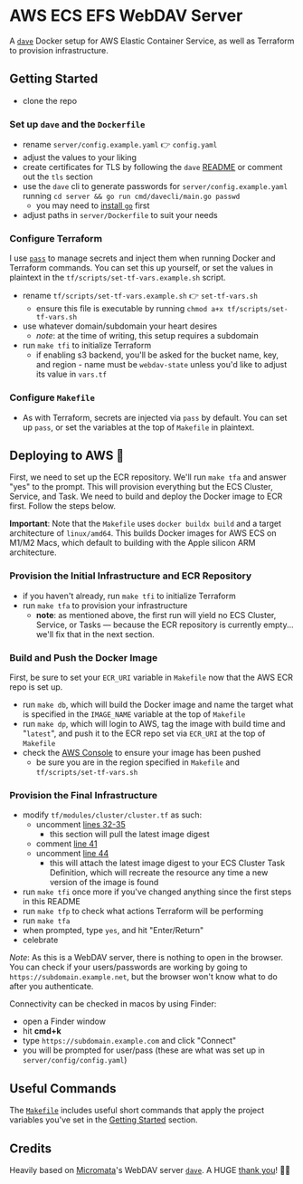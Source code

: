 # AWS ECS EFS WebDAV Server

A [`dave`](https://github.com/micromata/dave) Docker setup for AWS Elastic Container Service, as well as Terraform to provision infrastructure.

## Getting Started

* clone the repo

### Set up `dave` and the `Dockerfile`

* rename `server/config.example.yaml` 👉 `config.yaml`
* adjust the values to your liking
* create certificates for TLS by following the `dave` [README](server/README.md) or comment out the `tls` section
* use the `dave` cli to generate passwords for `server/config.example.yaml` running `cd server && go run cmd/davecli/main.go passwd`
  * you may need to [install `go`](https://go.dev/doc/install) first
* adjust paths in `server/Dockerfile` to suit your needs

### Configure Terraform

I use [`pass`](https://www.passwordstore.org/) to manage secrets and inject them when running Docker and Terraform commands. You can set this up yourself, or set the values in plaintext in the `tf/scripts/set-tf-vars.example.sh` script.

* rename `tf/scripts/set-tf-vars.example.sh` 👉 `set-tf-vars.sh`
  * ensure this file is executable by running `chmod a+x tf/scripts/set-tf-vars.sh`
* use whatever domain/subdomain your heart desires
  * *note*: at the time of writing, this setup requires a subdomain
* run `make tfi` to initialize Terraform
  * if enabling s3 backend, you'll be asked for the bucket name, key, and region - name must be `webdav-state` unless you'd like to adjust its value in `vars.tf`

### Configure `Makefile`

* As with Terraform, secrets are injected via `pass` by default. You can set up `pass`, or set the variables at the top of `Makefile` in plaintext.

## Deploying to AWS 🚀

First, we need to set up the ECR repository. We'll run `make tfa` and answer "yes" to the prompt. This will provision everything but the ECS Cluster, Service, and Task. We need to build and deploy the Docker image to ECR first. Follow the steps below.

**Important**: Note that the `Makefile` uses `docker buildx build` and a target architecture of `linux/amd64`. This builds Docker images for AWS ECS on M1/M2 Macs, which default to building with the Apple silicon ARM architecture.

### Provision the Initial Infrastructure and ECR Repository

* if you haven't already, run `make tfi` to initialize Terraform
* run `make tfa` to provision your infrastructure
  * **note**: as mentioned above, the first run will yield no ECS Cluster, Service, or Tasks — because the ECR repository is currently empty... we'll fix that in the next section.

### Build and Push the Docker Image

First, be sure to set your `ECR_URI` variable in `Makefile` now that the AWS ECR repo is set up.

* run `make db`, which will build the Docker image and name the target what is specified in the `IMAGE_NAME` variable at the top of `Makefile`
* run `make dp`, which will login to AWS, tag the image with build time and  "`latest`", and push it to the ECR repo set via `ECR_URI` at the top of `Makefile`
* check the [AWS Console](https://console.aws.amazon.com/ecr/repositories) to ensure your image has been pushed
  * be sure you are in the region specified in `Makefile` and `tf/scripts/set-tf-vars.sh`

### Provision the Final Infrastructure

* modify `tf/modules/cluster/cluster.tf` as such:
  * uncomment [lines 32-35](https://github.com/dgrebb/aws-ecs-efs-webdav-server/blob/main/tf/modules/cluster/cluster.tf#L32)
    * this section will pull the latest image digest
  * comment [line 41](https://github.com/dgrebb/aws-ecs-efs-webdav-server/blob/main/tf/modules/cluster/cluster.tf#L41)
  * uncomment [line 44](https://github.com/dgrebb/aws-ecs-efs-webdav-server/blob/main/tf/modules/cluster/cluster.tf#L44)
    * this will attach the latest image digest to your ECS Cluster Task Definition, which will recreate the resource any time a new version of the image is found
* run `make tfi` once more if you've changed anything since the first steps in this README
* run `make tfp` to check what actions Terraform will be performing
* run `make tfa`
* when prompted, type `yes`, and hit "Enter/Return"
* celebrate

*Note*: As this is a WebDAV server, there is nothing to open in the browser. You can check if your users/passwords are working by going to `https://subdomain.example.net`, but the browser won't know what to do after you authenticate.

Connectivity can be checked in macos by using Finder:

* open a Finder window
* hit **cmd+k**
* type `https://subdomain.example.com` and click "Connect"
* you will be prompted for user/pass (these are what was set up in `server/config/config.yaml`)

## Useful Commands

The [`Makefile`](Makefile) includes useful short commands that apply the project variables you've set in the [Getting Started](#getting-started) section.

## Credits

Heavily based on [Micromata](https://www.micromata.de)'s WebDAV server [`dave`](https://github.com/micromata/dave). A HUGE <a href="https://media.tenor.com/nRGEAAQstUEAAAAd/robert-redford-nod.gif" target="_blank">thank you</a>! 🙇‍♂️